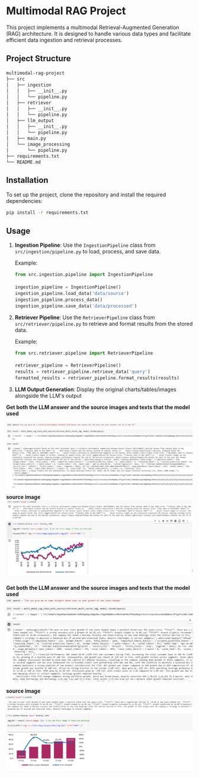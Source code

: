 # Multimodal RAG Project

This project implements a multimodal Retrieval-Augmented Generation (RAG) architecture. It is designed to handle various data types and facilitate efficient data ingestion and retrieval processes.

## Project Structure

```
multimodal-rag-project
├── src
│   ├── ingestion
│   │   ├── __init__.py
│   │   └── pipeline.py
│   ├── retriever
│   │   ├── __init__.py
│   │   └── pipeline.py
│   ├── llm_output
│   │   ├── __init__.py
│   │   └── pipeline.py
│   ├── main.py
│   └── image_processing
│       └── pipeline.py
├── requirements.txt
└── README.md
```

## Installation

To set up the project, clone the repository and install the required dependencies:

```bash
pip install -r requirements.txt
```

## Usage

1. **Ingestion Pipeline**: Use the `IngestionPipeline` class from `src/ingestion/pipeline.py` to load, process, and save data.
   
   Example:
   ```python
   from src.ingestion.pipeline import IngestionPipeline

   ingestion_pipeline = IngestionPipeline()
   ingestion_pipeline.load_data('data/source')
   ingestion_pipeline.process_data()
   ingestion_pipeline.save_data('data/processed')
   ```

2. **Retriever Pipeline**: Use the `RetrieverPipeline` class from `src/retriever/pipeline.py` to retrieve and format results from the stored data.

   Example:
   ```python
   from src.retriever.pipeline import RetrieverPipeline

   retriever_pipeline = RetrieverPipeline()
   results = retriever_pipeline.retrieve_data('query')
   formatted_results = retriever_pipeline.format_results(results)
   ```

3. **LLM Output Generation**: Display the original charts/tables/images alongside the LLM's output

**Get both the LLM answer and the source images and texts that the model used**

![get both the LLM answer and the source images and texts that the model used!](asset/new_result.png)

**source image**
![source image](asset/result_image.png)


**Get both the LLM answer and the source images and texts that the model used**
![get both the LLM answer and the source images and texts that the model used!](asset/result2.png)

**source image**
![source image](asset/result2_image.png)